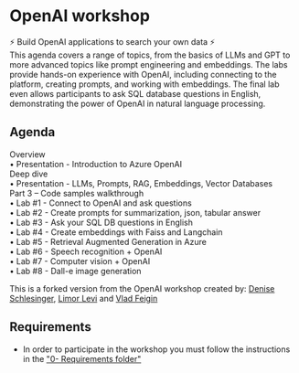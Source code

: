 # OpenAI workshop 

⚡ Build OpenAI applications to search your own data ⚡  
This agenda covers a range of topics, from the basics of LLMs and GPT to more advanced topics like prompt engineering and embeddings. The labs provide hands-on experience with OpenAI, including connecting to the platform, creating prompts, and working with embeddings. The final lab even allows participants to ask SQL database questions in English, demonstrating the power of OpenAI in natural language processing.

## Agenda

Overview  
•	Presentation - Introduction to Azure OpenAI  
Deep dive   
•	Presentation - LLMs, Prompts, RAG, Embeddings, Vector Databases  
Part 3 – Code samples walkthrough    
•	Lab #1 - Connect to OpenAI and ask questions  
•	Lab #2 - Create prompts for summarization, json, tabular answer  
•	Lab #3 - Ask your SQL DB questions in English  
•	Lab #4 - Create embeddings with Faiss and Langchain  
•	Lab #5 - Retrieval Augmented Generation in Azure  
•	Lab #6 - Speech recognition + OpenAI  
•	Lab #7 - Computer vision + OpenAI  
•	Lab #8 - Dall-e image generation  


This is a forked version from the OpenAI workshop created by: [Denise Schlesinger](https://www.linkedin.com/in/deniseschlesinger/), [Limor Levi](https://www.linkedin.com/in/limor-levi/) and [Vlad Feigin](https://www.linkedin.com/in/vladifeigin/) 

## Requirements
* In order to participate in the workshop you must follow the instructions in the ["0- Requirements folder"](./0-%20Requirements/README.md)
